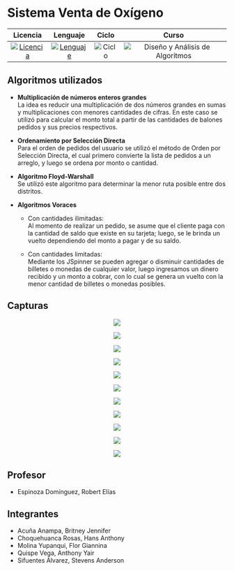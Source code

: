 # **Sistema Venta de Oxígeno**

<div align="center">

|Licencia|Lenguaje|Ciclo|Curso|
|:--:|:--:|:--:|:--:|
|[![Licencia](https://img.shields.io/badge/License-MIT-red.svg)](https://opensource.org/licenses/MIT)|[![Lenguaje](https://img.shields.io/badge/Language-java-blue.svg)](https://dev.java/learn/getting-started-with-java/)|![Ciclo](https://img.shields.io/badge/V-green.svg)|![Diseño y Análisis de Algoritmos](https://img.shields.io/badge/Diseño_y_Análisis_de_Algoritmos-blueviolet.svg)

</div>


## Algoritmos utilizados

* **Multiplicación de números enteros grandes**\
La idea es reducir una multiplicación de dos números grandes en sumas y multiplicaciones con menores cantidades de cifras. En este caso se utilizó para calcular el monto total a partir de las cantidades de balones pedidos y sus precios respectivos.

* **Ordenamiento por Selección Directa**\
Para el orden de pedidos del usuario se utilizó el método de Orden por Selección Directa, el cual primero convierte la lista de pedidos a un arreglo, y luego se ordena por monto o cantidad.

* **Algoritmo Floyd-Warshall**\
Se utilizó este algoritmo para determinar la menor ruta posible entre dos distritos.

* **Algoritmos Voraces**
  * Con cantidades ilimitadas:\
  Al momento de realizar un pedido, se asume que el cliente paga con la cantidad de saldo que existe en su tarjeta; luego, se le brinda un vuelto dependiendo del monto a pagar y de su saldo.

  * Con cantidades limitadas:\
  Mediante los JSpinner se pueden agregar o disminuir cantidades de billetes o monedas de cualquier valor, luego ingresamos un dinero recibido y un monto a cobrar, con lo cual se genera un vuelto con la menor cantidad de billetes o monedas posibles.

## Capturas

<p align="center">
  <img src="https://github.com/anthonyquispev/SistemaVentasOxigeno/blob/master/capturas/MenuPrincipal.PNG">
</p>
<p align="center">
  <img src="https://github.com/anthonyquispev/SistemaVentasOxigeno/blob/master/capturas/AlgoritmoVoraz_01.PNG">
</p>
<p align="center">
  <img src="https://github.com/anthonyquispev/SistemaVentasOxigeno/blob/master/capturas/AlgoritmoVoraz_02.PNG">
</p>
<p align="center">
  <img src="https://github.com/anthonyquispev/SistemaVentasOxigeno/blob/master/capturas/VincularTarjeta_02.PNG">
</p>
<p align="center">
  <img src="https://github.com/anthonyquispev/SistemaVentasOxigeno/blob/master/capturas/RealizarPedido_01.PNG">
</p>
<p align="center">
  <img src="https://github.com/anthonyquispev/SistemaVentasOxigeno/blob/master/capturas/RealizarPedido_02.PNG">
</p>
<p align="center">
  <img src="https://github.com/anthonyquispev/SistemaVentasOxigeno/blob/master/capturas/TablaTarjeta_01.PNG">
</p>
<p align="center">
  <img src="https://github.com/anthonyquispev/SistemaVentasOxigeno/blob/master/capturas/TablaTarjeta_02.PNG">
</p>
<p align="center">
  <img src="https://github.com/anthonyquispev/SistemaVentasOxigeno/blob/master/capturas/Rutas_03.PNG">
</p>
<p align="center">
  <img src="https://github.com/anthonyquispev/SistemaVentasOxigeno/blob/master/capturas/BuscarPersonas.PNG">
</p>
<p align="center">
  <img src="https://github.com/anthonyquispev/SistemaVentasOxigeno/blob/master/capturas/ColaPedidos.PNG">
</p>

## Profesor

* Espinoza Domínguez, Robert Elías


## Integrantes

* Acuña Anampa, Britney Jennifer
* Choquehuanca Rosas, Hans Anthony
* Molina Yupanqui, Flor Giannina
* Quispe Vega, Anthony Yair
* Sifuentes Álvarez, Stevens Anderson
